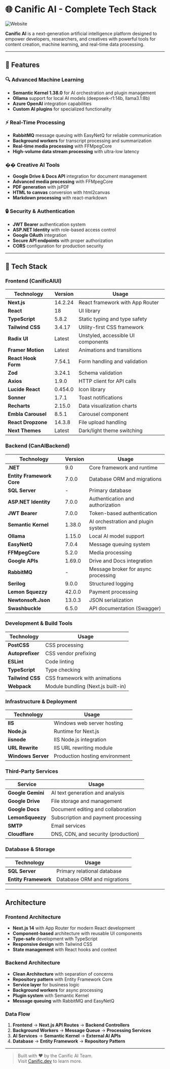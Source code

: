 # 🌐 Canific AI - Complete Tech Stack

![Website](https://img.shields.io/website?url=https://canific.dev)

**Canific AI** is a next-generation artificial intelligence platform designed to empower developers, researchers, and creatives with powerful tools for content creation, machine learning, and real-time data processing.

---

## 🚀 Features

### 🔍 Advanced Machine Learning
- **Semantic Kernel 1.38.0** for AI orchestration and plugin management
- **Ollama** support for local AI models (deepseek-r1:14b, llama3.1:8b)
- **Azure OpenAI** integration capabilities
- **Custom AI plugins** for specialized functionality

### ⚡ Real-Time Processing
- **RabbitMQ** message queuing with EasyNetQ for reliable communication
- **Background workers** for transcript processing and summarization
- **Real-time media processing** with FFMpegCore
- **High-volume data stream processing** with ultra-low latency

### �� Creative AI Tools
- **Google Drive & Docs API** integration for document management
- **Advanced media processing** with FFMpegCore
- **PDF generation** with jsPDF
- **HTML to canvas** conversion with html2canvas
- **Markdown processing** with react-markdown

### 🔒 Security & Authentication
- **JWT Bearer** authentication system
- **ASP.NET Identity** with role-based access control
- **Google OAuth** integration
- **Secure API endpoints** with proper authorization
- **CORS** configuration for production security

---

## 🧰 Tech Stack

### Frontend (CanificAIUI)
| Technology        | Version | Usage                                    |
|-------------------|---------|------------------------------------------|
| **Next.js**       | 14.2.24 | React framework with App Router          |
| **React**         | 18      | UI library                              |
| **TypeScript**    | 5.8.2   | Static typing and type safety           |
| **Tailwind CSS**  | 3.4.17  | Utility-first CSS framework             |
| **Radix UI**      | Latest  | Unstyled, accessible UI components      |
| **Framer Motion** | Latest  | Animations and transitions              |
| **React Hook Form**| 7.54.1  | Form handling and validation            |
| **Zod**           | 3.24.1  | Schema validation                       |
| **Axios**         | 1.9.0   | HTTP client for API calls               |
| **Lucide React**  | 0.454.0 | Icon library                            |
| **Sonner**        | 1.7.1   | Toast notifications                     |
| **Recharts**      | 2.15.0  | Data visualization charts                |
| **Embla Carousel**| 8.5.1   | Carousel component                      |
| **React Dropzone**| 14.3.8  | File upload handling                    |
| **Next Themes**   | Latest  | Dark/light theme switching              |

### Backend (CanAIBackend)
| Technology                    | Version | Usage                                    |
|-------------------------------|---------|------------------------------------------|
| **.NET**                     | 9.0     | Core framework and runtime               |
| **Entity Framework Core**    | 7.0.0   | Database ORM and migrations              |
| **SQL Server**               | -       | Primary database                         |
| **ASP.NET Identity**         | 7.0.0   | Authentication and authorization         |
| **JWT Bearer**               | 7.0.0   | Token-based authentication              |
| **Semantic Kernel**          | 1.38.0  | AI orchestration and plugin system       |
| **Ollama**                   | 1.15.0  | Local AI model support                   |
| **EasyNetQ**                 | 7.0.4   | Message queuing system                   |
| **FFMpegCore**               | 5.2.0   | Media processing                         |
| **Google APIs**              | 1.69.0  | Drive and Docs integration               |
| **RabbitMQ**                 | -       | Message broker for async processing      |
| **Serilog**                  | 9.0.0   | Structured logging                       |
| **Lemon Squezzy**               | 42.0.0  | Payment processing                       |
| **Newtonsoft.Json**          | 13.0.3  | JSON serialization                       |
| **Swashbuckle**              | 6.5.0   | API documentation (Swagger)              |

### Development & Build Tools
| Technology        | Usage                                    |
|-------------------|------------------------------------------|
| **PostCSS**       | CSS processing                           |
| **Autoprefixer**  | CSS vendor prefixing                     |
| **ESLint**        | Code linting                             |
| **TypeScript**    | Type checking                            |
| **Tailwind CSS**  | CSS framework with animations            |
| **Webpack**       | Module bundling (Next.js built-in)      |

### Infrastructure & Deployment
| Technology        | Usage                                    |
|-------------------|------------------------------------------|
| **IIS**           | Windows web server hosting               |
| **Node.js**       | Runtime for Next.js                      |
| **iisnode**       | IIS Node.js integration                  |
| **URL Rewrite**   | IIS URL rewriting module                 |
| **Windows Server**| Production hosting environment           |

### Third-Party Services
| Service           | Usage                                    |
|-------------------|------------------------------------------|
| **Google Gemini** | AI text generation and analysis          |
| **Google Drive**  | File storage and management              |
| **Google Docs**   | Document editing and collaboration       |
| **LemonSqueezy**  | Subscription and payment processing      |
| **SMTP**          | Email services                           |
| **Cloudflare**    | DNS, CDN, and security (production)     |

### Database & Storage
| Technology        | Usage                                    |
|-------------------|------------------------------------------|
| **SQL Server**    | Primary relational database              |
| **Entity Framework**| Database ORM and migrations             |

---

## Architecture

### Frontend Architecture
- **Next.js 14** with App Router for modern React development
- **Component-based** architecture with reusable UI components
- **Type-safe** development with TypeScript
- **Responsive design** with Tailwind CSS
- **State management** with React hooks and context

### Backend Architecture
- **Clean Architecture** with separation of concerns
- **Repository pattern** with Entity Framework Core
- **Service layer** for business logic
- **Background workers** for async processing
- **Plugin system** with Semantic Kernel
- **Message queuing** with RabbitMQ and EasyNetQ

### Data Flow
1. **Frontend** → **Next.js API Routes** → **Backend Controllers**
2. **Background Workers** → **Message Queue** → **Processing Services**
3. **AI Services** → **Semantic Kernel** → **External AI APIs**
4. **Database** → **Entity Framework** → **Repository Pattern**

---

> Built with ❤️ by the Canific AI Team.  
> Visit [Canific.dev](https://www.canific.dev) to learn more.
